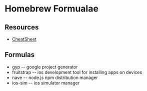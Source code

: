 Homebrew Formualae
=

Resources
-

-	[CheatSheet](https://github.com/mxcl/homebrew/blob/master/Library/Contributions/example-formula.rb)


Formulas
-

-	gyp -- google project generator	
-	fruitstrap -- ios development tool for installing apps on devices
-	nave -- node.js npm distribution manager
-	ios-sim -- ios simulator manager


